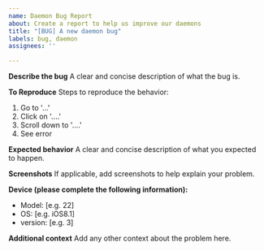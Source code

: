 ```yaml
---
name: Daemon Bug Report
about: Create a report to help us improve our daemons
title: "[BUG] A new daemon bug"
labels: bug, daemon
assignees: ''

---
```


**Describe the bug**
A clear and concise description of what the bug is.

**To Reproduce**
Steps to reproduce the behavior:
1. Go to '...'
2. Click on '....'
3. Scroll down to '....'
4. See error

**Expected behavior**
A clear and concise description of what you expected to happen.

**Screenshots**
If applicable, add screenshots to help explain your problem.

**Device (please complete the following information):**
 - Model: [e.g. 22]
 - OS: [e.g. iOS8.1]
 - version: [e.g. 3]

**Additional context**
Add any other context about the problem here.
